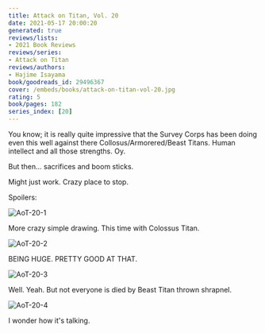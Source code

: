 ```yaml
---
title: Attack on Titan, Vol. 20
date: 2021-05-17 20:00:20
generated: true
reviews/lists:
- 2021 Book Reviews
reviews/series:
- Attack on Titan
reviews/authors:
- Hajime Isayama
book/goodreads_id: 29496367
cover: /embeds/books/attack-on-titan-vol-20.jpg
rating: 5
book/pages: 182
series_index: [20]
---
```

You know; it is really quite impressive that the Survey Corps has been doing even this well against there Collosus/Armorered/Beast Titans. Human intellect and all those strengths. Oy.  

But then... sacrifices and boom sticks.  

<!--more-->

Might just work. Crazy place to stop.  

Spoilers:  

![AoT-20-1](/embeds/books/attachments/aot-20-1.png)  

More crazy simple drawing. This time with Colossus Titan.  

![AoT-20-2](/embeds/books/attachments/aot-20-2.png)  

BEING HUGE. PRETTY GOOD AT THAT.  

![AoT-20-3](/embeds/books/attachments/aot-20-3.png)  

Well. Yeah. But not everyone is died by Beast Titan thrown shrapnel.  

![AoT-20-4](/embeds/books/attachments/aot-20-4.png)  

I wonder how it's talking.